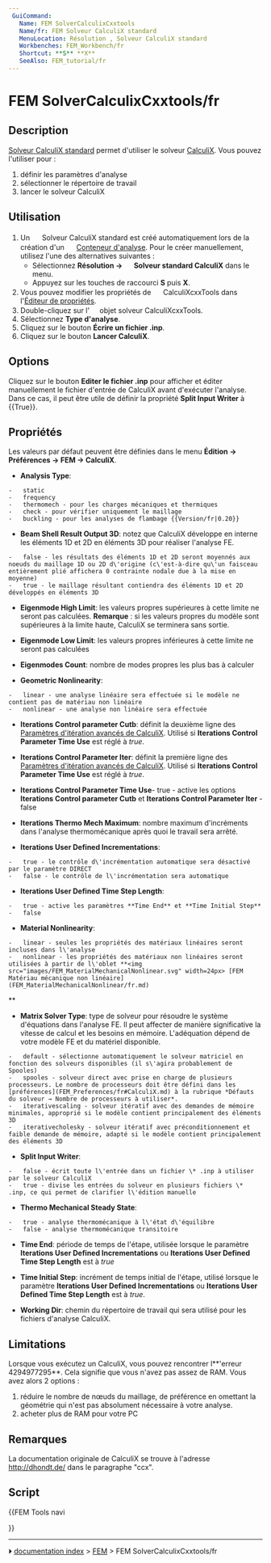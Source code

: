 ```yaml
---
 GuiCommand:
   Name: FEM SolverCalculixCxxtools
   Name/fr: FEM Solveur CalculiX standard
   MenuLocation: Résolution , Solveur CalculiX standard
   Workbenches: FEM_Workbench/fr
   Shortcut: **S** **X**
   SeeAlso: FEM_tutorial/fr
---
```


# FEM SolverCalculixCxxtools/fr

## Description

[Solveur CalculiX standard](FEM_SolverCalculixCxxtools/fr.md) permet d\'utiliser le solveur [CalculiX](https://fr.wikipedia.org/wiki/Calculix). Vous pouvez l\'utiliser pour :

1.  définir les paramètres d\'analyse
2.  sélectionner le répertoire de travail
3.  lancer le solveur CalculiX



## Utilisation

1.  Un <img alt="" src=images/FEM_SolverCalculixCxxtools.svg  style="width:16px;"> Solveur CalculiX standard est créé automatiquement lors de la création d\'un <img alt="" src=images/FEM_Analysis.svg  style="width:16px;"> [Conteneur d\'analyse](FEM_Analysis/fr.md).
    Pour le créer manuellement, utilisez l\'une des alternatives suivantes :
    -   Sélectionnez **Résolution → <img src="images/FEM_SolverCalculixCxxtools.svg" width=16px> Solveur standard CalculiX** dans le menu.
    -   Appuyez sur les touches de raccourci **S** puis **X**.
2.  Vous pouvez modifier les propriétés de <img alt="" src=images/FEM_SolverCalculixCxxtools.svg  style="width:16px;"> CalculiXcxxTools dans l\'[Éditeur de propriétés](Property_editor/fr.md).
3.  Double-cliquez sur l\'<img alt="" src=images/FEM_SolverCalculixCxxtools.svg  style="width:16px;"> objet solveur CalculiXcxxTools.
4.  Sélectionnez **Type d'analyse**.
5.  Cliquez sur le bouton **Écrire un fichier .inp**.
6.  Cliquez sur le bouton **Lancer CalculiX**.

## Options

Cliquez sur le bouton **Editer le fichier .inp** pour afficher et éditer manuellement le fichier d\'entrée de CalculiX avant d\'exécuter l\'analyse. Dans ce cas, il peut être utile de définir la propriété **Split Input Writer** à {{True}}.



## Propriétés

Les valeurs par défaut peuvent être définies dans le menu **Édition → Préférences → FEM → CalculiX**.

-    **Analysis Type**:

    -   static
    -   frequency
    -   thermomech - pour les charges mécaniques et thermiques
    -   check - pour vérifier uniquement le maillage
    -   buckling - pour les analyses de flambage {{Version/fr|0.20}}

-    **Beam Shell Result Output 3D**: notez que CalculiX développe en interne les éléments 1D et 2D en éléments 3D pour réaliser l\'analyse FE.

    -   false - les résultats des éléments 1D et 2D seront moyennés aux noeuds du maillage 1D ou 2D d\'origine (c\'est-à-dire qu\'un faisceau entièrement plié affichera 0 contrainte nodale due à la mise en moyenne)
    -   true - le maillage résultant contiendra des éléments 1D et 2D développés en éléments 3D

-    **Eigenmode High Limit**: les valeurs propres supérieures à cette limite ne seront pas calculées. **Remarque** : si les valeurs propres du modèle sont supérieures à la limite haute, CalculiX se terminera sans sortie.

-    **Eigenmode Low Limit**: les valeurs propres inférieures à cette limite ne seront pas calculées

-    **Eigenmodes Count**: nombre de modes propres les plus bas à calculer

-    **Geometric Nonlinearity**:

    -   linear - une analyse linéaire sera effectuée si le modèle ne contient pas de matériau non linéaire
    -   nonlinear - une analyse non linéaire sera effectuée

-    **Iterations Control parameter Cutb**: définit la deuxième ligne des [Paramètres d\'itération avancés de CalculiX](http://www.dhondt.de/ccx_2.17.pdf#subsection.8.24). Utilisé si **Iterations Control Parameter Time Use** est réglé à *true*.

-    **Iterations Control Parameter Iter**: définit la première ligne des [Paramètres d\'itération avancés de CalculiX](http://www.dhondt.de/ccx_2.17.pdf#subsection.8.24). Utilisé si **Iterations Control Parameter Time Use** est réglé à *true*.

-    **Iterations Control Parameter Time Use**-   true - active les options **Iterations Control parameter Cutb** et **Iterations Control Parameter Iter**
    -   false

-    **Iterations Thermo Mech Maximum**: nombre maximum d\'incréments dans l\'analyse thermomécanique après quoi le travail sera arrêté.

-    **Iterations User Defined Incrementations**:

    -   true - le contrôle d\'incrémentation automatique sera désactivé par le paramètre DIRECT
    -   false - le contrôle de l\'incrémentation sera automatique

-    **Iterations User Defined Time Step Length**:

    -   true - active les paramètres **Time End** et **Time Initial Step**
    -   false

-    **Material Nonlinearity**:

    -   linear - seules les propriétés des matériaux linéaires seront incluses dans l\'analyse
    -   nonlinear - les propriétés des matériaux non linéaires seront utilisées à partir de l\'oblet **<img src="images/FEM_MaterialMechanicalNonlinear.svg" width=24px> [FEM Matériau mécanique non linéaire](FEM_MaterialMechanicalNonlinear/fr.md)
**

-    **Matrix Solver Type**: type de solveur pour résoudre le système d\'équations dans l\'analyse FE. Il peut affecter de manière significative la vitesse de calcul et les besoins en mémoire. L\'adéquation dépend de votre modèle FE et du matériel disponible.

    -   default - sélectionne automatiquement le solveur matriciel en fonction des solveurs disponibles (il s\'agira probablement de Spooles)
    -   spooles - solveur direct avec prise en charge de plusieurs processeurs. Le nombre de processeurs doit être défini dans les [préférences](FEM_Preferences/fr#CalculiX.md) à la rubrique *Défauts du solveur → Nombre de processeurs à utiliser*.
    -   iterativescaling - solveur itératif avec des demandes de mémoire minimales, approprié si le modèle contient principalement des éléments 3D
    -   iterativecholesky - solveur itératif avec préconditionnement et faible demande de mémoire, adapté si le modèle contient principalement des éléments 3D

-    **Split Input Writer**:

    -   false - écrit toute l\'entrée dans un fichier \* .inp à utiliser par le solveur CalculiX
    -   true - divise les entrées du solveur en plusieurs fichiers \* .inp, ce qui permet de clarifier l\'édition manuelle

-    **Thermo Mechanical Steady State**:

    -   true - analyse thermomécanique à l\'état d\'équilibre
    -   false - analyse thermomécanique transitoire

-    **Time End**: période de temps de l\'étape, utilisée lorsque le paramètre **Iterations User Defined Incrementations** ou **Iterations User Defined Time Step Length** est à *true*

-    **Time Initial Step**: incrément de temps initial de l\'étape, utilisé lorsque le paramètre **Iterations User Defined Incrementations** ou **Iterations User Defined Time Step Length** est à *true*.

-    **Working Dir**: chemin du répertoire de travail qui sera utilisé pour les fichiers d'analyse CalculiX.

## Limitations

Lorsque vous exécutez un CalculiX, vous pouvez rencontrer l**\'erreur 4294977295**. Cela signifie que vous n\'avez pas assez de RAM. Vous avez alors 2 options :

1.  réduire le nombre de nœuds du maillage, de préférence en omettant la géométrie qui n\'est pas absolument nécessaire à votre analyse.
2.  acheter plus de RAM pour votre PC



## Remarques

La documentation originale de CalculiX se trouve à l\'adresse <http://dhondt.de/> dans le paragraphe \"ccx\".



## Script





{{FEM Tools navi

}}



---
⏵ [documentation index](../README.md) > [FEM](Category_FEM.md) > FEM SolverCalculixCxxtools/fr
